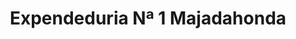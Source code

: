 ---
title: "Expendeduria Nª 1 Majadahonda"
url: /majadahonda/expendeduria-na-1-majadahonda/
shop: tabaco
---